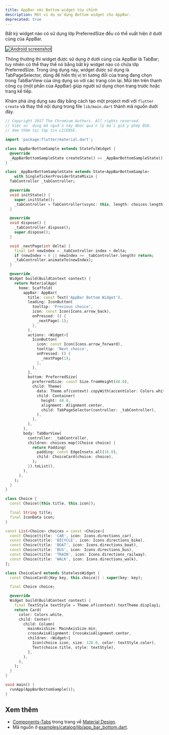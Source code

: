 ```yaml
---
title: AppBar với Bottom widget tùy chỉnh
description: Một ví dụ sử dụng Bottom widget cho AppBar.
deprecated: true
---
```


Bất kỳ widget nào có sử dụng lớp PreferredSize đều có thể xuất hiện ở dưới cùng của AppBar.

<p>
  <div class="container-fluid">
    <div class="row">
      <div class="col-lg-4">
        <div class="panel">
          <div class="panel-body">
            <img style="border:1px solid #000000" src="https://storage.googleapis.com/flutter-catalog/cb4a54db8fb3726bf4293b9cc5cb12ce16883803/app_bar_bottom_small.png" alt="Android screenshot" class="img-fluid">
          </div>
          <!-- <div class="panel-footer">
            Android screenshot
          </div> -->
        </div>
      </div>
    </div>
  </div>
</p>

Thông thường thì widget được sử dụng ở dưới cùng của AppBar là TabBar; tuy nhiên có thể thay thế nó bằng bất kỳ widget nào có chứa lớp PreferredSize. Trong ứng dụng này, widget được sử dụng là TabPageSelector, dùng để hiển thị vị trí tương đối của trang đang chọn trong TabBarView của ứng dụng so với các trang còn lại. Mũi tên trên thanh công cụ (một phần của AppBar) giúp người sử dụng chọn trang trước hoặc trang kế tiếp.

Khám phá ứng dụng sau đây bằng cách tạo một project mới với `flutter create` và thay thế nội dụng trong file `lib/main.dart` thành mã nguồn dưới đây.

```dart
// Copyright 2017 The Chromium Authors. All rights reserved.
// Việc sử dụng mã nguồn này được quản lý bởi giấy phép BSD.
// Xem thêm tại tập tin LICENSE.

import 'package:flutter/material.dart';

class AppBarBottomSample extends StatefulWidget {
  @override
  _AppBarBottomSampleState createState() => _AppBarBottomSampleState();
}

class _AppBarBottomSampleState extends State<AppBarBottomSample>
    with SingleTickerProviderStateMixin {
  TabController _tabController;

  @override
  void initState() {
    super.initState();
    _tabController = TabController(vsync: this, length: choices.length);
  }

  @override
  void dispose() {
    _tabController.dispose();
    super.dispose();
  }

  void _nextPage(int delta) {
    final int newIndex = _tabController.index + delta;
    if (newIndex < 0 || newIndex >= _tabController.length) return;
    _tabController.animateTo(newIndex);
  }

  @override
  Widget build(BuildContext context) {
    return MaterialApp(
      home: Scaffold(
        appBar: AppBar(
          title: const Text('AppBar Bottom Widget'),
          leading: IconButton(
            tooltip: 'Previous choice',
            icon: const Icon(Icons.arrow_back),
            onPressed: () {
              _nextPage(-1);
            },
          ),
          actions: <Widget>[
            IconButton(
              icon: const Icon(Icons.arrow_forward),
              tooltip: 'Next choice',
              onPressed: () {
                _nextPage(1);
              },
            ),
          ],
          bottom: PreferredSize(
            preferredSize: const Size.fromHeight(48.0),
            child: Theme(
              data: Theme.of(context).copyWith(accentColor: Colors.white),
              child: Container(
                height: 48.0,
                alignment: Alignment.center,
                child: TabPageSelector(controller: _tabController),
              ),
            ),
          ),
        ),
        body: TabBarView(
          controller: _tabController,
          children: choices.map((Choice choice) {
            return Padding(
              padding: const EdgeInsets.all(16.0),
              child: ChoiceCard(choice: choice),
            );
          }).toList(),
        ),
      ),
    );
  }
}

class Choice {
  const Choice({this.title, this.icon});

  final String title;
  final IconData icon;
}

const List<Choice> choices = const <Choice>[
  const Choice(title: 'CAR', icon: Icons.directions_car),
  const Choice(title: 'BICYCLE', icon: Icons.directions_bike),
  const Choice(title: 'BOAT', icon: Icons.directions_boat),
  const Choice(title: 'BUS', icon: Icons.directions_bus),
  const Choice(title: 'TRAIN', icon: Icons.directions_railway),
  const Choice(title: 'WALK', icon: Icons.directions_walk),
];

class ChoiceCard extends StatelessWidget {
  const ChoiceCard({Key key, this.choice}) : super(key: key);

  final Choice choice;

  @override
  Widget build(BuildContext context) {
    final TextStyle textStyle = Theme.of(context).textTheme.display1;
    return Card(
      color: Colors.white,
      child: Center(
        child: Column(
          mainAxisSize: MainAxisSize.min,
          crossAxisAlignment: CrossAxisAlignment.center,
          children: <Widget>[
            Icon(choice.icon, size: 128.0, color: textStyle.color),
            Text(choice.title, style: textStyle),
          ],
        ),
      ),
    );
  }
}

void main() {
  runApp(AppBarBottomSample());
}
```

## Xem thêm

* [Components-Tabs]({{site.material}}/guidelines/components/tabs.html)
  trong trang về [Material Design]({{site.material}}).
* Mã nguồn ở
  [examples/catalog/lib/app_bar_bottom.dart]({{site.repo.flutter}}/tree/{{site.branch}}/examples/catalog/lib/animated_list.dart).
